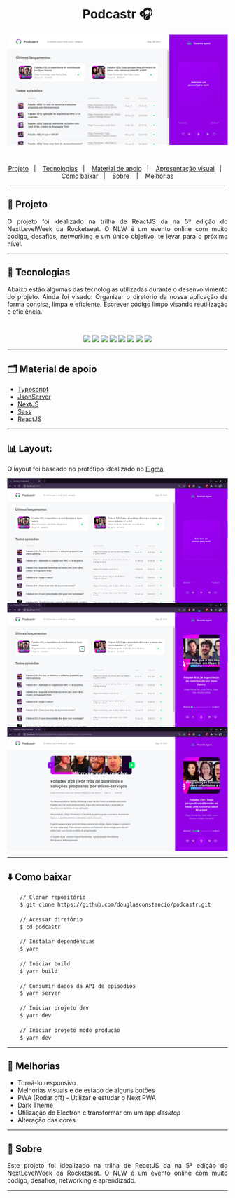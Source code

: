 <h1 align="center" >Podcastr 🎧</h1>


<p align="center">
    <img align="center" src="public/header.png">
</p>

<br/>

<p align="center">
    <a href="#-projeto">Projeto</a>&nbsp;&nbsp;&nbsp;|&nbsp;&nbsp;&nbsp;
    <a href="#-tecnologias">Tecnologias</a>&nbsp;&nbsp;&nbsp;|&nbsp;&nbsp;&nbsp;
    <a href="#-material-de-apoio">Material de apoio</a>&nbsp;&nbsp;&nbsp;|&nbsp;&nbsp;&nbsp;
    <a href="#-apresentação-visual">Apresentação visual</a>&nbsp;&nbsp;&nbsp;|&nbsp;&nbsp;&nbsp;
    <a href="#-como-baixar">Como baixar</a>&nbsp;&nbsp;&nbsp;|&nbsp;&nbsp;&nbsp;
    <a href="#-sobre"> Sobre </a>&nbsp;&nbsp;&nbsp;|&nbsp;&nbsp;&nbsp;
    <a href="#-melhorias">Melhorias</a>

---

## 💬 Projeto

<p align="justify">
    O projeto foi idealizado na trilha de ReactJS da na 5ª edição do NextLevelWeek da Rocketseat. O NLW é um evento online com muito código, desafios, networking e um único objetivo: te levar para o próximo nível.
</p>

---

## 📌 Tecnologias

<p align="justify">
Abaixo estão algumas das tecnologias utilizadas durante o desenvolvimento do projeto. Ainda foi visado: Organizar o diretório da nossa aplicação de forma concisa, limpa e eficiente. Escrever código limpo visando reutilização e eficiência.
</p>
<br>
<p align="center">
  <img  src="https://img.shields.io/badge/-Yarn-2C8EBB?&style=for-the-badge&logoColor=fff&logo=yarn&logoWidth=25"/>
  <img  src="https://img.shields.io/badge/HTML5-CB3837?style=for-the-badge&logo=html5&logoColor=white"/>
    <img  src="https://img.shields.io/badge/CSS3-239120?style=for-the-badge&logo=css3&logoColor=white"/>
  <img  src="https://img.shields.io/badge/-TypeScript-3178C6?&style=for-the-badge&logoColor=fff&logo=TypeScript&logoWidth=25"/>
  <img  src="https://img.shields.io/badge/Sass-CC6699?style=for-the-badge&logo=sass&logoColor=white"/>
  <img  src="https://img.shields.io/badge/JavaScript-323330?style=for-the-badge&logo=javascript&logoColor=F7DF1E" />
  <img  src="https://img.shields.io/badge/React-20232A?style=for-the-badge&logo=react&logoColor=61DAFB"/>
  <img  src="https://img.shields.io/badge/next.js-000000?style=for-the-badge&logo=next.js&logoColor=white" />

</p>

---

## 🗂 Material de apoio

- [Typescript](https://www.typescriptlang.org/)
- [JsonServer](https://www.npmjs.com/package/json-server)
- [NextJS](https://nextjs.org/)
- [Sass](https://sass-lang.com/)
- [ReactJS](https://pt-br.reactjs.org/)

---

## 📊 Layout:
O layout foi baseado no protótipo idealizado no [Figma](https://www.figma.com/file/UwFEntsHpHYJlHNQAQr4gA/Podcastr?node-id=160%3A2761)
<p align="center">
    <img align="center" src="public/home.png">
    <img align="center" src="public/episode-list.png">
    <img align="center" src="public/episode.png">
</p>

---

## ⬇️ Como baixar

```bash
    // Clonar repositório
    $ git clone https://github.com/douglasconstancio/podcastr.git

    // Acessar diretório
    $ cd podcastr

    // Instalar dependências
    $ yarn

    // Iniciar build
    $ yarn build

    // Consumir dados da API de episódios
    $ yarn server

    // Iniciar projeto dev
    $ yarn dev

    // Iniciar projeto modo produção
    $ yarn dev
```
---

## 💭 Melhorias

- Torná-lo responsivo
- Melhorias visuais e de estado de alguns botões
- PWA (Rodar off) - Utilizar e estudar o Next PWA
- Dark Theme
- Utilização do Electron e transformar em um app _desktop_
- Alteração das cores

---

## 🚀 Sobre

<p align="justify">
Este projeto foi idealizado na trilha de ReactJS da na 5ª edição do NextLevelWeek da Rocketseat. O NLW é um evento online com muito código, desafios, networking e aprendizado.
</p>

---
